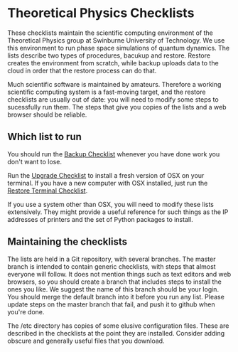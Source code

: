 Theoretical Physics Checklists
===

These checklists maintain the scientific computing environment of the Theoretical Physics group at Swinburne University of Technology.  We use this environment to run phase space simulations of quantum dynamics.  The lists describe two types of procedures, bacukup and restore.  Restore creates the environment from scratch, while backup uploads data to the cloud in order that the restore process can do that.

Much scientific software is maintained by amateurs.  Therefore a working scientific computing system is a fast-moving target, and the restore checklists are usually out of date: you will need to modify some steps to sucessfully run them.  The steps that give you copies of the lists and a web browser should be reliable.


Which list to run
---

You should run the [Backup Checklist](backup.md) whenever you have done work you don't want to lose.

Run the [Upgrade Checklist](upgrade.md) to install a fresh version of OSX on your terminal.  If you have a new computer with OSX installed, just run the [Restore Terminal Checklist](terminal.md).

If you use a system other than OSX, you will need to modify these lists extensively.  They might provide a useful reference for such things as the IP addresses of printers and the set of Python packages to install.


Maintaining the checklists
---

The lists are held in a Git repository, with several branches.  The master branch is intended to contain generic checklists, with steps that almost everyone will follow.  It does not mention things such as text editors and web browsers, so you should create a branch that includes steps to install the ones you like.  We suggest the name of this branch should be your login.  You should merge the default branch into it before you run any list.  Please update steps on the master branch that fail, and push it to github when you're done.

The /etc directory has copies of some elusive configuration files.  These are described in the checklists at the point they are installed.  Consider adding obscure and generally useful files that you download.
